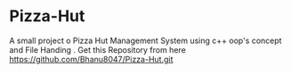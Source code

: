 # Pizza-Hut
A small project o Pizza Hut Management System using c++ oop's concept and File Handing .
Get this Repository from here https://github.com/Bhanu8047/Pizza-Hut.git
